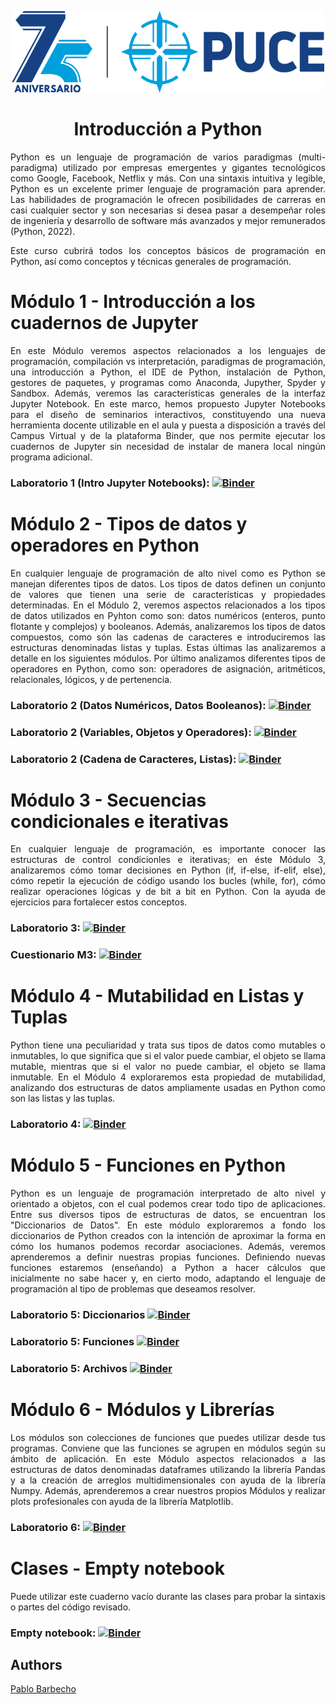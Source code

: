 <p align="center">
  <img width="500" height="130" src="images/logo.png">
</p>

<h1 align="center">Introducción a Python</h1>


<p align="justify">
Python es un lenguaje de programación de varios paradigmas (multi-paradigma) utilizado por empresas emergentes y gigantes tecnológicos como Google, Facebook, Netflix y más. Con una sintaxis intuitiva y legible, Python es un excelente primer lenguaje de programación para aprender. Las habilidades de programación le ofrecen posibilidades de carreras en casi cualquier sector y son necesarias si desea pasar a desempeñar roles de ingeniería y desarrollo de software más avanzados y mejor remunerados (Python, 2022). 
</p>
<p align="justify"> 
Este curso cubrirá todos los conceptos básicos de programación en Python, así como conceptos y técnicas generales de  programación.
</p>

# Módulo 1 - Introducción a los cuadernos de Jupyter
<p align="justify">
En este Módulo veremos aspectos relacionados a los lenguajes de programación, compilación vs interpretación,  paradigmas de programación, una introducción a Python, el IDE de Python, instalación de Python, gestores de paquetes, y programas como Anaconda, Jupyther, Spyder y Sandbox. Además, veremos las características generales de la interfaz Jupyter Notebook. En este marco, hemos propuesto Jupyter Notebooks para el diseño de seminarios interactivos, constituyendo una nueva herramienta docente utilizable en el aula y puesta a disposición a través del Campus Virtual y de la plataforma Binder, que nos permite ejecutar los cuadernos de Jupyter sin necesidad de instalar de manera local ningún programa adicional.
</p>


### Laboratorio 1 (Intro Jupyter Notebooks): [![Binder](https://mybinder.org/badge_logo.svg)](https://mybinder.org/v2/gh/Pbarbecho/Curso_Python.git/main?labpath=Introduccion_Jupyter.ipynb)



# Módulo 2 - Tipos de datos y operadores en Python
<p align="justify">
En cualquier lenguaje de programación de alto nivel como es Python se manejan diferentes tipos de datos. Los tipos de datos definen un conjunto de valores que tienen una serie de características y propiedades determinadas. En el Módulo 2, veremos aspectos relacionados a los tipos de datos utilizados en Pyhton como son: datos numéricos (enteros, punto flotante y complejos) y booleanos. Además, analizaremos los tipos de datos compuestos, como són las cadenas de caracteres e introduciremos las estructuras denominadas listas y tuplas. Estas últimas las analizaremos a detalle en los siguientes módulos. Por último analizamos diferentes tipos de operadores en Python, como son: operadores de asignación, aritméticos, relacionales, lógicos, y de pertenencia.
</p>

### Laboratorio 2 (Datos Numéricos, Datos Booleanos): [![Binder](https://mybinder.org/badge_logo.svg)](https://mybinder.org/v2/gh/Pbarbecho/Curso_Python.git/main?labpath=TiposdeDatos_I.ipynb)

### Laboratorio 2 (Variables, Objetos y Operadores): [![Binder](https://mybinder.org/badge_logo.svg)](https://mybinder.org/v2/gh/Pbarbecho/Curso_Python.git/main?labpath=Variables.ipynb)

### Laboratorio 2 (Cadena de Caracteres, Listas): [![Binder](https://mybinder.org/badge_logo.svg)](https://mybinder.org/v2/gh/Pbarbecho/Curso_Python.git/main?labpath=TiposdeDatos_II.ipynb)


# Módulo 3 - Secuencias condicionales e iterativas
<p align="justify">
En cualquier lenguaje de programación, es importante conocer las estructuras de control condicionles e iterativas; en éste Módulo 3, analizaremos cómo tomar decisiones en Python (if, if-else, if-elif, else), cómo repetir la ejecución de código usando los bucles (while, for), cómo realizar operaciones lógicas y de bit a bit en Python. Con la ayuda de ejercicios para fortalecer estos conceptos.
</p>

### Laboratorio 3: [![Binder](https://mybinder.org/badge_logo.svg)](https://mybinder.org/v2/gh/Pbarbecho/Curso_Python.git/main?labpath=bucles.ipynb)
### Cuestionario M3: [![Binder](https://mybinder.org/badge_logo.svg)](https://mybinder.org/v2/gh/Pbarbecho/Curso_Python.git/main?labpath=CuestionarioM3.ipynb)

# Módulo 4 - Mutabilidad en Listas y Tuplas
<p align="justify">
Python tiene una peculiaridad y trata sus tipos de datos como mutables o inmutables, lo que significa que si el valor puede cambiar, el objeto se llama mutable, mientras que si el valor no puede cambiar, el objeto se llama inmutable. En el Módulo 4 exploraremos esta propiedad de mutabilidad, analizando dos estructuras de datos ampliamente usadas en Python como son las listas y las tuplas. 
</p>

### Laboratorio 4: [![Binder](https://mybinder.org/badge_logo.svg)](https://mybinder.org/v2/gh/Pbarbecho/Curso_Python.git/main?labpath=mutabilidad.ipynb)


# Módulo 5 - Funciones en Python
<p align="justify">
Python es un lenguaje de programación interpretado de alto nivel y orientado a objetos, con el cual podemos crear todo tipo de aplicaciones. Entre sus diversos tipos de estructuras de datos, se encuentran los "Diccionarios de Datos". En este módulo exploraremos a fondo los diccionarios de Python creados con la intención de aproximar la forma en cómo los humanos podemos recordar asociaciones. Además, veremos aprenderemos a definir nuestras propias funciones. Definiendo nuevas funciones estaremos (enseñando) a Python a hacer cálculos que inicialmente no sabe hacer y, en cierto modo, adaptando el lenguaje de programación al tipo de problemas que deseamos resolver.
</p>

### Laboratorio 5: Diccionarios [![Binder](https://mybinder.org/badge_logo.svg)](https://mybinder.org/v2/gh/Pbarbecho/Curso_Python.git/main?labpath=diccionarios.ipynb)
### Laboratorio 5: Funciones [![Binder](https://mybinder.org/badge_logo.svg)](https://mybinder.org/v2/gh/Pbarbecho/Curso_Python.git/main?labpath=funciones.ipynb)
### Laboratorio 5: Archivos [![Binder](https://mybinder.org/badge_logo.svg)](https://mybinder.org/v2/gh/Pbarbecho/Curso_Python.git/main?labpath=archivostxt.ipynb)

# Módulo 6 - Módulos y Librerías
<p align="justify">
Los módulos son colecciones de funciones que puedes utilizar desde tus programas. Conviene que las funciones se agrupen en módulos según su ámbito de aplicación. En este Módulo aspectos relacionados a las estructuras de datos denominadas dataframes utilizando la librería Pandas y a la creación de arreglos multidimensionales con ayuda de la librería Numpy. Además, aprenderemos a crear nuestros propios Módulos y realizar plots profesionales con ayuda de la librería Matplotlib. 
</p>

### Laboratorio 6: [![Binder](https://mybinder.org/badge_logo.svg)](https://mybinder.org/v2/gh/Pbarbecho/Curso_Python.git/main?labpath=numpy.ipynb)


# Clases - Empty notebook

<p align="justify">
Puede utilizar este cuaderno vacío durante las clases para probar la sintaxis o partes del código revisado. 
</p>

###  Empty notebook: [![Binder](https://mybinder.org/badge_logo.svg)](https://mybinder.org/v2/gh/Pbarbecho/Curso_Python.git/main?labpath=clases.ipynb)


## Authors ##
[Pablo Barbecho](https://www.pbarbecho.com)
